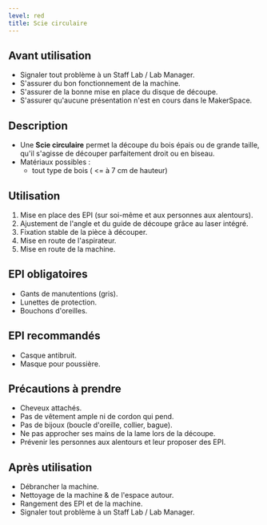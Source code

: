 ```yaml
---
level: red
title: Scie circulaire
---
```


## Avant utilisation

- Signaler tout problème à un Staff Lab / Lab Manager.
- S'assurer du bon fonctionnement de la machine.
- S'assurer de la bonne mise en place du disque de découpe.
- S'assurer qu'aucune présentation n'est en cours dans le MakerSpace.

## Description

- Une **Scie circulaire** permet la découpe du bois épais ou de grande taille, qu'il s'agisse de découper parfaitement droit ou en biseau.
- Matériaux possibles :
  - tout type de bois ( <= à 7 cm de hauteur)

## Utilisation

1. Mise en place des EPI (sur soi-même et aux personnes aux alentours).
2. Ajustement de l'angle et du guide de découpe grâce au laser intégré.
3. Fixation stable de la pièce à découper.
4. Mise en route de l'aspirateur.
5. Mise en route de la machine.

## EPI obligatoires

- Gants de manutentions (gris).
- Lunettes de protection.
- Bouchons d'oreilles.

## EPI recommandés

- Casque antibruit.
- Masque pour poussière.

## Précautions à prendre

- Cheveux attachés.
- Pas de vêtement ample ni de cordon qui pend.
- Pas de bijoux (boucle d'oreille, collier, bague).
- Ne pas approcher ses mains de la lame lors de la découpe.
- Prévenir les personnes aux alentours et leur proposer des EPI.

## Après utilisation

- Débrancher la machine.
- Nettoyage de la machine & de l'espace autour.
- Rangement des EPI et de la machine.
- Signaler tout problème à un Staff Lab / Lab Manager.
